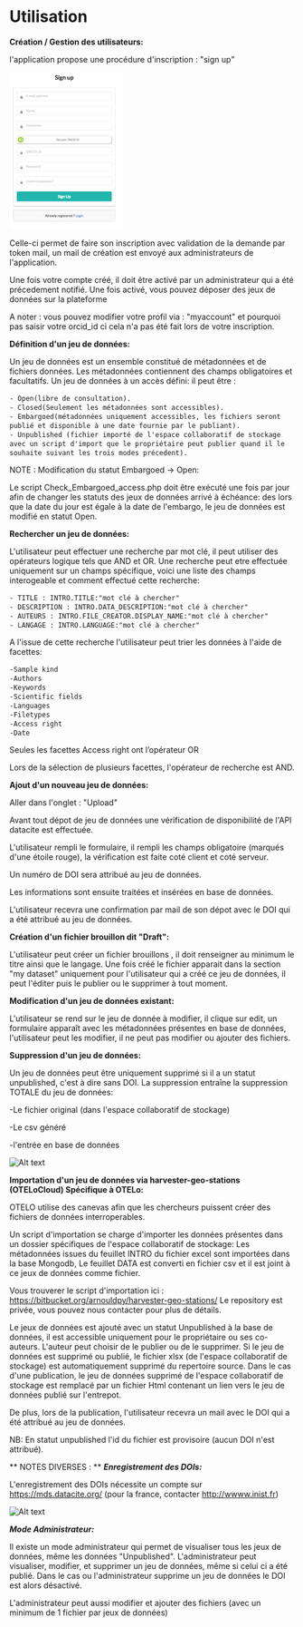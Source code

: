 # Utilisation  

**Création / Gestion des utilisateurs:**

l'application propose une procédure d'inscription : "sign up"

  ![Alt text](/Img_doc/signup.png?raw=true)

Celle-ci permet de faire son inscription avec validation de la demande par token mail, un mail de création est envoyé aux administrateurs de l'application.

Une fois votre compte créé, il doit être activé par un administrateur qui a été précedement notifié.
Une fois activé, vous pouvez déposer des jeux de données sur la plateforme

A noter : vous pouvez modifier votre profil via : "myaccount" et pourquoi pas saisir votre orcid_id ci cela n'a pas été fait lors de votre inscription.

**Définition d'un jeu de données:**

Un jeu de données est un ensemble constitué de métadonnées et de fichiers données.
Les métadonnées contiennent des champs obligatoires et facultatifs.
Un jeu de données à un accès défini: il peut être :

    - Open(libre de consultation).
    - Closed(Seulement les métadonnées sont accessibles).
    - Embargoed(métadonnées uniquement accessibles, les fichiers seront publié et disponible à une date fournie par le publiant).
    - Unpublished (fichier importé de l'espace collaboratif de stockage avec un script d'import que le propriétaire peut publier quand il le souhaite suivant les trois modes précedent).

NOTE : Modification du statut Embargoed -> Open:

Le script Check_Embargoed_access.php doit être exécuté une fois par jour afin de changer les statuts des jeux de données arrivé à échéance: des lors que la date du jour est égale à la date de l'embargo, le jeu de données est modifié en statut Open.


**Rechercher un jeu de données:**

L'utilisateur peut effectuer une recherche par mot clé, il peut utiliser des opérateurs logique tels que AND et OR.
Une recherche peut etre effectuée uniquement sur un champs spécifique, voici une liste des champs interogeable et comment effectué cette recherche:

    - TITLE : INTRO.TITLE:"mot clé à chercher"
    - DESCRIPTION : INTRO.DATA_DESCRIPTION:"mot clé à chercher"
    - AUTEURS : INTRO.FILE_CREATOR.DISPLAY_NAME:"mot clé à chercher"
    - LANGAGE : INTRO.LANGUAGE:"mot clé à chercher"
    
A l'issue de cette recherche l'utilisateur peut trier les données à l'aide de facettes:
   
    -Sample kind
    -Authors
    -Keywords
    -Scientific fields
    -Languages
    -Filetypes
    -Access right
    -Date
    
Seules les facettes Access right ont l’opérateur OR

Lors de la sélection de plusieurs facettes, l'opérateur de recherche est AND. 


**Ajout d'un nouveau jeu de données:**

Aller dans l'onglet : "Upload"

Avant tout dépot de jeu de données une vérification de disponibilité de l'API datacite est effectuée.

L'utilisateur rempli le formulaire, il rempli les champs obligatoire (marqués d'une étoile rouge), la vérification est faite coté client et coté serveur.

Un numéro de DOI sera attribué au jeu de données.

Les informations sont ensuite traitées et insérées en base de données.

L'utilisateur recevra une confirmation par mail de son dépot avec le DOI qui a été attribué au jeu de données.

**Création d'un fichier brouillon dit "Draft":**

L'utilisateur peut créer un fichier brouillons , il doit renseigner au minimum le titre ainsi que le langage.
Une fois créé le fichier apparait dans la section "my dataset" uniquement pour l'utilisateur qui a créé ce jeu de données, il peut l'éditer puis le publier ou le supprimer à tout moment.

**Modification d'un jeu de données existant:**

L'utilisateur se rend sur le jeu de donnée à modifier, il clique sur edit, un formulaire apparaît avec les métadonnées présentes en base de données, l'utilisateur peut les modifier, il ne peut pas modifier ou ajouter des fichiers.


**Suppression d'un jeu de données:**

Un jeu de données peut être uniquement supprimé si il a un statut unpublished, c'est à dire sans DOI.
La suppression entraîne la suppression TOTALE du jeu de données:

-Le fichier original (dans l'espace collaboratif de stockage)

-Le csv généré

-l'entrée en base de données


![Alt text](/Img_doc/Diagram_ORDAR.png?raw=true)


**Importation d'un jeu de données via  harvester-geo-stations (OTELoCloud) Spécifique à OTELo:**

OTELO utilise des canevas afin que les chercheurs puissent créer des fichiers de données interroperables.

Un script d'importation se charge d'importer les données présentes dans un dossier spécifiques de l'espace collaboratif de stockage:
Les métadonnées issues du feuillet INTRO du fichier excel sont importées dans la base Mongodb,
Le feuillet DATA est converti en fichier csv et il est joint à ce jeux de données comme fichier.

Vous trouverer le script d'importation ici : https://bitbucket.org/arnouldpy/harvester-geo-stations/
Le repository est privée, vous pouvez nous contacter pour plus de détails.

Le jeux de données est ajouté avec un statut Unpublished à la  base de données, il est accessible uniquement pour le propriétaire ou ses co-auteurs.
L'auteur peut choisir de le publier ou de le supprimer.
Si le jeu de données est supprimé ou publié, le fichier xlsx (de l'espace collaboratif de stockage) est automatiquement supprimé du repertoire source. Dans le cas d'une publication, le jeu de données supprimé de l'espace collaboratif de stockage est remplacé par un fichier Html contenant un lien vers le jeu de données publié sur l'entrepot.

De plus, lors de la publication, l'utilisateur recevra un mail avec le DOI qui a été attribué au jeu de données. 

NB: En statut unpublished l'id du fichier est provisoire (aucun DOI n'est attribué).



** NOTES DIVERSES : **
***Enregistrement des DOIs:***

L'enregistrement des DOIs nécessite un compte sur https://mds.datacite.org/ (pour la france, contacter http://wwww.inist.fr)

![Alt text](/Img_doc/DOI_save.png?raw=true)


***Mode Administrateur:***

Il existe un mode administrateur qui permet de visualiser tous les jeux de données, même les données "Unpublished".
L'administrateur peut visualiser, modifier, et supprimer un jeu de données, même si celui ci a été publié.
Dans le cas ou l'administrateur supprime un jeu de données le DOI est alors désactivé.

L'administrateur peut aussi modifier et ajouter des fichiers (avec un minimum de 1 fichier par jeux de données)


